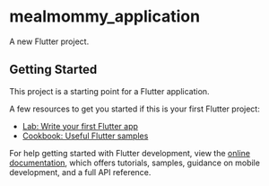 # mealmommy_application

A new Flutter project.

## Getting Started

This project is a starting point for a Flutter application.

A few resources to get you started if this is your first Flutter project:
    
- [Lab: Write your first Flutter app](https://docs.flutter.dev/get-started/codelab)
- [Cookbook: Useful Flutter samples](https://docs.flutter.dev/cookbook)

For help getting started with Flutter development, view the
[online documentation](https://docs.flutter.dev/), which offers tutorials,
samples, guidance on mobile development, and a full API reference.

